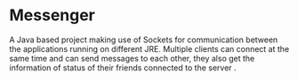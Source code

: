 # Messenger
A Java based project making use of Sockets for communication between the applications running on different JRE.  Multiple clients can connect at the same time and can send messages to each other, they also get the information of status of their friends connected to the server .
